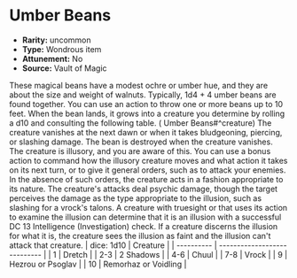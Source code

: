 
# Umber Beans

* **Rarity:** uncommon
* **Type:** Wondrous item
* **Attunement:** No
* **Source:** Vault of Magic


These magical beans have a modest ochre or umber hue, and they are about the size and weight of walnuts. Typically, 1d4 + 4 umber beans are found together. You can use an action to throw one or more beans up to 10 feet. When the bean lands, it grows into a creature you determine by rolling a d10 and consulting the following table. ( Umber Beans#^creature) The creature vanishes at the next dawn or when it takes bludgeoning, piercing, or slashing damage. The bean is destroyed when the creature vanishes. The creature is illusory, and you are aware of this. You can use a bonus action to command how the illusory creature moves and what action it takes on its next turn, or to give it general orders, such as to attack your enemies. In the absence of such orders, the creature acts in a fashion appropriate to its nature. The creature's attacks deal psychic damage, though the target perceives the damage as the type appropriate to the illusion, such as slashing for a vrock's talons. A creature with truesight or that uses its action to examine the illusion can determine that it is an illusion with a successful DC 13 Intelligence (Investigation) check. If a creature discerns the illusion for what it is, the creature sees the illusion as faint and the illusion can't attack that creature. | dice: 1d10 | Creature |
| ---------- | ---------------------------- |
| 1 | Dretch |
| 2-3 | 2 Shadows |
| 4-6 | Chuul |
| 7-8 | Vrock |
| 9 | Hezrou or Psoglav |
| 10 | Remorhaz or Voidling |
